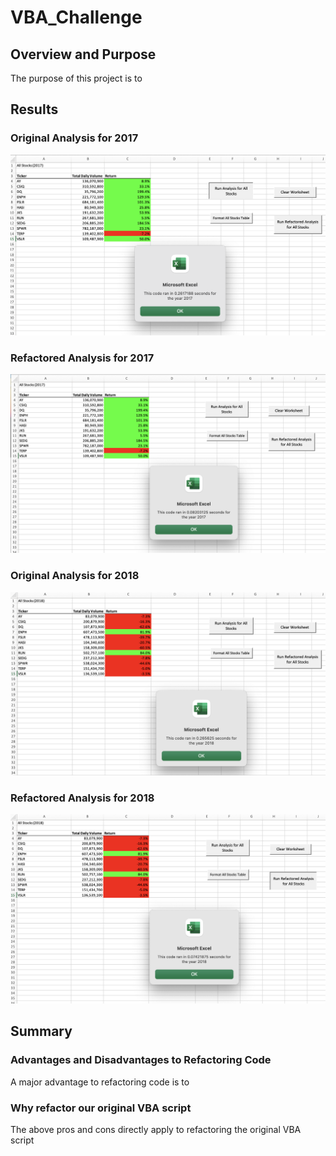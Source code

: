 # VBA_Challenge

## Overview and Purpose
The purpose of this project is to

## Results

### Original Analysis for 2017

![Original_Analysis_2017](https://github.com/tylerfallon/VBA_Challenge/blob/main/Resources/Original_2017.png?raw=true)

### Refactored Analysis for 2017

![Refactored_Analysis_2017](https://github.com/tylerfallon/VBA_Challenge/blob/main/Resources/VBA_Challenge_2017.png?raw=true)

### Original Analysis for 2018

![Original_Analysis_2018](https://github.com/tylerfallon/VBA_Challenge/blob/main/Resources/Original_2018.png?raw=true)

### Refactored Analysis for 2018

![Refactored_Analysis_2018](https://github.com/tylerfallon/VBA_Challenge/blob/main/Resources/VBA_Challenge_2018.png?raw=true)

## Summary

### Advantages and Disadvantages to Refactoring Code

A major advantage to refactoring code is to 

### Why refactor our original VBA script

The above pros and cons directly apply to refactoring the original VBA script 

